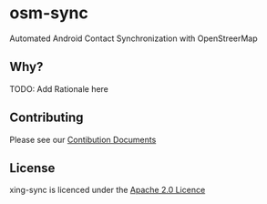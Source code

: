 osm-sync
========

Automated Android Contact Synchronization with OpenStreerMap

Why?
------
TODO: Add Rationale here

Contributing
------
Please see our [Contibution Documents](https://github.com/hakan42/osm-sync/blob/master/CONTRIBUTING.md)

License
-------

xing-sync is licenced under the [Apache 2.0 Licence](http://www.apache.org/licenses/LICENSE-2.0)